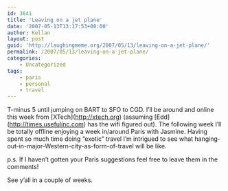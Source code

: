 ```yaml
---
id: 3641
title: 'Leaving on a jet plane'
date: '2007-05-13T13:17:53+00:00'
author: Kellan
layout: post
guid: 'http://laughingmeme.org/2007/05/13/leaving-on-a-jet-plane/'
permalink: /2007/05/13/leaving-on-a-jet-plane/
categories:
    - Uncategorized
tags:
    - paris
    - personal
    - travel
---
```


T-minus 5 until jumping on BART to SFO to CGD. I’ll be around and online this week from \[XTech\](http://xtech.org) (assuming \[Edd\](http://times.usefulinc.com) has the wifi figured out). The following week I’ll be totally offline enjoying a week in/around Paris with Jasmine. Having spent so much time doing “exotic” travel I’m intrigued to see what hanging-out-in-major-Western-city-as-form-of-travel will be like.

p.s. If I haven’t gotten your Paris suggestions feel free to leave them in the comments!

See y’all in a couple of weeks.